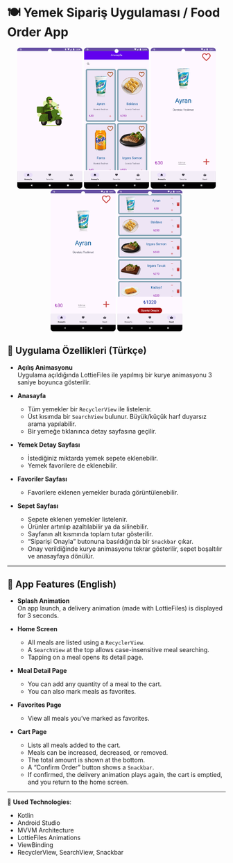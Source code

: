 # 🍽️ Yemek Sipariş Uygulaması / Food Order App
<p align="center">
  <img src="image/ekran1.png" alt="Ekran 1" width="150"/>
  <img src="image/ekran2.png" alt="Ekran 2" width="150"/>
  <img src="image/ekran3.png" alt="Ekran 3" width="150"/>
  <img src="image/ekran3.png" alt="Ekran 4" width="150"/>
  <img src="image/ekran5.png" alt="Ekran 5" width="150"/>
</p>

## 📱 Uygulama Özellikleri (Türkçe)

- **Açılış Animasyonu**  
  Uygulama açıldığında LottieFiles ile yapılmış bir kurye animasyonu 3 saniye boyunca gösterilir.

- **Anasayfa**  
  - Tüm yemekler bir `RecyclerView` ile listelenir.  
  - Üst kısımda bir `SearchView` bulunur. Büyük/küçük harf duyarsız arama yapılabilir.  
  - Bir yemeğe tıklanınca detay sayfasına geçilir.

- **Yemek Detay Sayfası**  
  - İstediğiniz miktarda yemek sepete eklenebilir.  
  - Yemek favorilere de eklenebilir.

- **Favoriler Sayfası**  
  - Favorilere eklenen yemekler burada görüntülenebilir.

- **Sepet Sayfası**  
  - Sepete eklenen yemekler listelenir.  
  - Ürünler artırılıp azaltılabilir ya da silinebilir.  
  - Sayfanın alt kısmında toplam tutar gösterilir.  
  - “Siparişi Onayla” butonuna basıldığında bir `Snackbar` çıkar.  
  - Onay verildiğinde kurye animasyonu tekrar gösterilir, sepet boşaltılır ve anasayfaya dönülür.

---

## 📱 App Features (English)

- **Splash Animation**  
  On app launch, a delivery animation (made with LottieFiles) is displayed for 3 seconds.

- **Home Screen**  
  - All meals are listed using a `RecyclerView`.  
  - A `SearchView` at the top allows case-insensitive meal searching.  
  - Tapping on a meal opens its detail page.

- **Meal Detail Page**  
  - You can add any quantity of a meal to the cart.  
  - You can also mark meals as favorites.

- **Favorites Page**  
  - View all meals you’ve marked as favorites.

- **Cart Page**  
  - Lists all meals added to the cart.  
  - Meals can be increased, decreased, or removed.  
  - The total amount is shown at the bottom.  
  - A “Confirm Order” button shows a `Snackbar`.  
  - If confirmed, the delivery animation plays again, the cart is emptied, and you return to the home screen.

---

🎨 **Used Technologies**:  
- Kotlin  
- Android Studio  
- MVVM Architecture  
- LottieFiles Animations  
- ViewBinding  
- RecyclerView, SearchView, Snackbar

